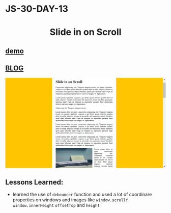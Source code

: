 # JS-30-DAY-13

<h1 align="center">Slide in on Scroll</h1>

## [demo](https://cenacrharsh.github.io/JS-30-DAY-13/)

## [BLOG](https://dev.to/cenacr007_harsh/javascript-30-day-13-337i)

![ss.png](./ss.png)

## Lessons Learned:
- learned the use of `debouncer` function and used a lot of coordinare properties on windows and images like `window.scrollY` `window.innerHeight` `offsetTop` and `height`

